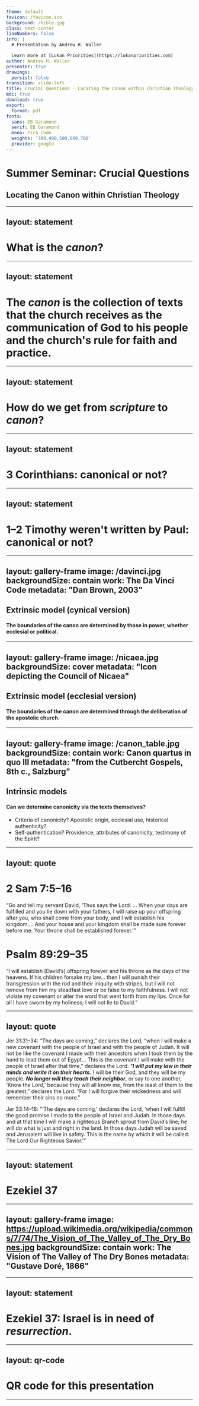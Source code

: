 ```yaml
---
theme: default
favicon: /favicon.ico
background: /bible.jpg
class: text-center
lineNumbers: false
info: |
  # Presentation by Andrew H. Waller

  Learn more at [Lukan Priorities](https://lukanpriorities.com)
author: Andrew H. Waller
presenter: true
drawings:
  persist: false
transition: slide-left
title: Crucial Questions - Locating the Canon within Christian Theology
mdc: true
download: true
export:
  format: pdf
fonts:
  sans: EB Garamond
  serif: EB Garamond
  mono: Fira Code
  weights: '300,400,500,600,700'
  provider: google
---
```


# Summer Seminar: Crucial Questions

## Locating the Canon within Christian Theology

<!--
Image source: https://upload.wikimedia.org/wikipedia/commons/thumb/b/b3/Gutenberg_Bible_at_Yale.jpg/1280px-Gutenberg_Bible_at_Yale.jpg
-->

---
layout: statement
---

# What is the _canon_?

---
layout: statement
---

# The _canon_ is the collection of texts that the church receives as the communication of God to his people and the church's rule for faith and practice.

---
layout: statement
---

# How do we get from _scripture_ to _canon_?

---
layout: statement
---

# 3 Corinthians: canonical or not?

<!--
* So, hypothetically, what if we're able to demonstrate that 3 Corinthians was actually written by Paul?
* Does that text then gain canonical status?
-->
---
layout: statement
---

# 1–2 Timothy weren't written by Paul: canonical or not?

<!--
* Again, what if the scholars who say that Paul didn't write 1–2 Timothy are right?
* What if we're able to conclusively demonstrate that these aren't authentic Pauline writings?
* Do these texts then lose canonical status?
-->
---
layout: gallery-frame
image: /davinci.jpg
backgroundSize: contain
work: The Da Vinci Code
metadata: "Dan Brown, 2003"
---

## Extrinsic model (cynical version)
#### The boundaries of the canon are determined by those in power, whether ecclesial or political.

<!--
* Canonicity is largely a function of power and hierarchy rather than a product of the text.
* This approach generally focuses on a description of the human political processes that produce the result that is the canon.
* Intellectual history/political history, rather than a theological treatment.
-->
---
layout: gallery-frame
image: /nicaea.jpg
backgroundSize: cover
metadata: "Icon depicting the Council of Nicaea"
---

## Extrinsic model (ecclesial version)
#### The boundaries of the canon are determined through the deliberation of the apostolic church.

<!--
* The church is able to authoritatively determine the shape of the canon.
* This approach will generally emphasize ecclesiology and the church's authority, particularly along apostolic lines.
* Sometimes this model will be caricatured as a "Catholic" position, where the tradition of the church dominates the authority of the canon itself.
    * However, many Catholics would readily acknowledge that church councils recognize but do not create the canon.
-->

---
layout: gallery-frame
image: /canon_table.jpg
backgroundSize: contain
work: Canon quartus in quo III
metadata: "from the Cutbercht Gospels, 8th c., Salzburg"
---

## Intrinsic models
#### Can we determine canonicity via the texts themselves?
* Criteria of canonicity? Apostolic origin, ecclesial use, historical authenticity?
* Self-authentication? Providence, attributes of canonicity, testimony of the Spirit?

<!--
* Historical reliability/accuracy is not the same thing as divine authority!
    * If it could be demonstrated that the Islamic account of the origins of the Quran was completely historically accurate, would that then require me to grant the Quran divine authority? We'd probably say no.
* A self-authentication model is a step in the right direction.
    * However, this model still requires a significant emphasis on history.
    * This isn't bad, but the move to treat texts as historical or apostolic artefacts is often made too quickly.
    * In my mind, this model is still trying to provide theological and historical answers the questions that historical critics are asking, rather than beginning with the work of God in Christ.
    * This approach can end up being a theologized extrinsic model, with the Holy Spirit being the asterisk that legitimizes the historical processes that produce the canon.
-->
---
layout: quote
---

# 2 Sam 7:5–16
“Go and tell my servant David, ‘Thus says the Lord: … When your days are fulfilled and you lie down with your fathers, I will raise up your offspring after you, who shall come from your body, and I will establish his kingdom….
And your house and your kingdom shall be made sure forever before me.
Your throne shall be established forever.’”

# Psalm 89:29–35
“I will establish [David’s] offspring forever and his throne as the days of the heavens.
If his children forsake my law… then I will punish their transgression with the rod and their iniquity with stripes, but I will not remove from him my steadfast love or be false to my faithfulness.
I will not violate my covenant or alter the word that went forth from my lips.
Once for all I have sworn by my holiness; I will not lie to David.”

---
layout: quote
---

Jer 31:31–34: “The days are coming,” declares the Lord, “when I will make a new covenant with the people of Israel and with the people of Judah.
It will not be like the covenant I made with their ancestors when I took them by the hand to lead them out of Egypt... This is the covenant I will make with the people of Israel after that time,” declares the Lord.
“***I will put my law in their minds and write it on their hearts.***
I will be their God, and they will be my people.
***No longer will they teach their neighbor***, or say to one another, ‘Know the Lord,’ because they will all know me, from the least of them to the greatest,” declares the Lord.
“For I will forgive their wickedness and will remember their sins no more.”

Jer 33:14–16: “‘The days are coming,’ declares the Lord, ‘when I will fulfill the good promise I made to the people of Israel and Judah. In those days and at that time I will make a righteous Branch sprout from David’s line; he will do what is just and right in the land. In those days Judah will be saved and Jerusalem will live in safety. This is the name by which it will be called: The Lord Our Righteous Savior.’”

---
layout: statement
---

# Ezekiel 37

---
layout: gallery-frame
image: https://upload.wikimedia.org/wikipedia/commons/7/74/The_Vision_of_The_Valley_of_The_Dry_Bones.jpg
backgroundSize: contain
work: The Vision of The Valley of The Dry Bones
metadata: "Gustave Doré, 1866"
---

---
layout: statement
---

# Ezekiel 37: Israel is in need of *resurrection*.

---
layout: qr-code
---
# QR code for this presentation
---
